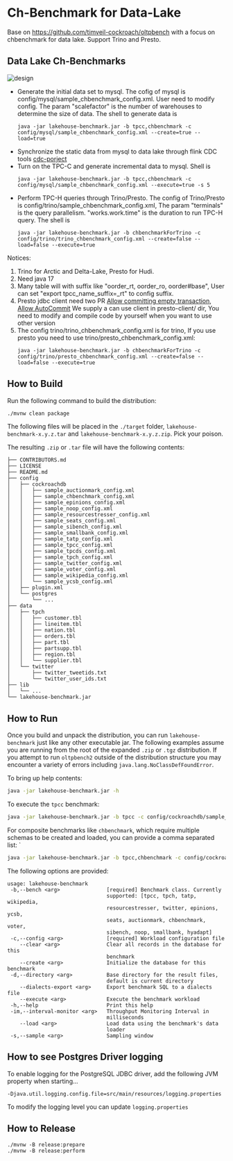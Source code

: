# Ch-Benchmark for Data-Lake
Base on https://github.com/timveil-cockroach/oltpbench with a focus on chbenchmark for data lake. Support Trino and Presto.
## Data Lake Ch-Benchmarks
![design](benchmark-design.png)

- Generate the initial data set to mysql. The cofig of mysql is config/mysql/sample_chbenchmark_config.xml. User need to
  modify config. The param "scalefactor" is the number of  warehouses to determine the size of data. The shell to generate
  data is 
  ```
  java -jar lakehouse-benchmark.jar -b tpcc,chbenchmark -c config/mysql/sample_chbenchmark_config.xml --create=true --load=true
  ```
- Synchronize the static data from mysql to data lake through flink CDC tools [cdc-porject]()
- Turn on the TPC-C and generate incremental data to mysql. Shell is 
  ```
  java -jar lakehouse-benchmark.jar -b tpcc,chbenchmark -c config/mysql/sample_chbenchmark_config.xml --execute=true -s 5
  ```
- Perform TPC-H queries through Trino/Presto. The config of Trino/Presto is config/trino/sample_chbenchmark_config.xml, 
  The param "terminals" is the query parallelism. "works.work.time" is the 
  duration to run TPC-H query. The shell is
  ```
  java -jar lakehouse-benchmark.jar -b chbenchmarkForTrino -c config/trino/trino_chbenchmark_config.xml --create=false --load=false --execute=true
  ```

Notices:
1. Trino for Arctic and Delta-Lake, Presto for Hudi.
2. Need java 17
3. Many table will with suffix like "oorder_rt, oorder_ro, oorder#base", User can set "export tpcc_name_suffix=_rt" to config suffix. 
4. Presto jdbc client need two PR [Allow committing empty transaction](https://github.com/prestodb/presto/pull/18136), [Allow AutoCommit](https://github.com/prestodb/presto/pull/18135)
   We supply a can use client in presto-client/ dir, You need to modify and compile code by yourself when you want to use other version
5. The config trino/trino_chbenchmark_config.xml is for trino, If you use presto you need to use trino/presto_chbenchmark_config.xml:
   ```
   java -jar lakehouse-benchmark.jar -b chbenchmarkForTrino -c config/trino/presto_chbenchmark_config.xml --create=false --load=false --execute=true
   ```


## How to Build
Run the following command to build the distribution:
```bash
./mvnw clean package
```

The following files will be placed in the `./target` folder, `lakehouse-benchmark-x.y.z.tar` and `lakehouse-benchmark-x.y.z.zip`.  Pick your poison.

The resulting `.zip` or `.tar` file will have the following contents: 

```text
├── CONTRIBUTORS.md
├── LICENSE
├── README.md
├── config
│   ├── cockroachdb
│   │   ├── sample_auctionmark_config.xml
│   │   ├── sample_chbenchmark_config.xml
│   │   ├── sample_epinions_config.xml
│   │   ├── sample_noop_config.xml
│   │   ├── sample_resourcestresser_config.xml
│   │   ├── sample_seats_config.xml
│   │   ├── sample_sibench_config.xml
│   │   ├── sample_smallbank_config.xml
│   │   ├── sample_tatp_config.xml
│   │   ├── sample_tpcc_config.xml
│   │   ├── sample_tpcds_config.xml
│   │   ├── sample_tpch_config.xml
│   │   ├── sample_twitter_config.xml
│   │   ├── sample_voter_config.xml
│   │   ├── sample_wikipedia_config.xml
│   │   └── sample_ycsb_config.xml
│   ├── plugin.xml
│   └── postgres
│       └── ...
├── data
│   ├── tpch
│   │   ├── customer.tbl
│   │   ├── lineitem.tbl
│   │   ├── nation.tbl
│   │   ├── orders.tbl
│   │   ├── part.tbl
│   │   ├── partsupp.tbl
│   │   ├── region.tbl
│   │   └── supplier.tbl
│   └── twitter
│       ├── twitter_tweetids.txt
│       └── twitter_user_ids.txt
├── lib
│   └── ...
└── lakehouse-benchmark.jar
```

## How to Run
Once you build and unpack the distribution, you can run `lakehouse-benchmark` just like any other executable jar.  The following examples assume you are running from the root of the expanded `.zip` or `.tgz` distribution.  If you attempt to run `oltpbench2` outside of the distribution structure you may encounter a variety of errors including `java.lang.NoClassDefFoundError`.

To bring up help contents:
```bash
java -jar lakehouse-benchmark.jar -h
```

To execute the `tpcc` benchmark:
```bash
java -jar lakehouse-benchmark.jar -b tpcc -c config/cockroachdb/sample_tpcc_config.xml --create=true --load=true --execute=true -s 5
```

For composite benchmarks like `chbenchmark`, which require multiple schemas to be created and loaded, you can provide a comma separated list: `
```bash
java -jar lakehouse-benchmark.jar -b tpcc,chbenchmark -c config/cockroachdb/sample_chbenchmark_config.xml --create=true --load=true --execute=true -s 5
```

The following options are provided:

```text
usage: lakehouse-benchmark
 -b,--bench <arg>               [required] Benchmark class. Currently
                                supported: [tpcc, tpch, tatp, wikipedia,
                                resourcestresser, twitter, epinions, ycsb,
                                seats, auctionmark, chbenchmark, voter,
                                sibench, noop, smallbank, hyadapt]
 -c,--config <arg>              [required] Workload configuration file
    --clear <arg>               Clear all records in the database for this
                                benchmark
    --create <arg>              Initialize the database for this benchmark
 -d,--directory <arg>           Base directory for the result files,
                                default is current directory
    --dialects-export <arg>     Export benchmark SQL to a dialects file
    --execute <arg>             Execute the benchmark workload
 -h,--help                      Print this help
 -im,--interval-monitor <arg>   Throughput Monitoring Interval in
                                milliseconds
    --load <arg>                Load data using the benchmark's data
                                loader
 -s,--sample <arg>              Sampling window
```

## How to see Postgres Driver logging
To enable logging for the PostgreSQL JDBC driver, add the following JVM property when starting...
```
-Djava.util.logging.config.file=src/main/resources/logging.properties
```
To modify the logging level you can update `logging.properties`

## How to Release
```
./mvnw -B release:prepare
./mvnw -B release:perform
```
